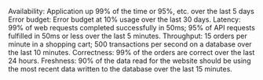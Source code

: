 Availability: Application up 99% of the time or 95%, etc. over the last 5 days
Error budget: Error budget at 10% usage over the last 30 days.
Latency: 99% of web requests completed successfully in 50ms; 95% of API requests fulfilled in 50ms or less over the last 5 minutes.
Throughput: 15 orders per minute in a shopping cart; 500 transactions per second on a database over the last 10 minutes.
Correctness: 99% of the orders are correct over the last 24 hours.
Freshness: 90% of the data read for the website should be using the most recent data written to the database over the last 15 minutes.
